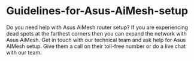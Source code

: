 # Guidelines-for-Asus-AiMesh-setup
Do you need help with Asus AiMesh router setup? If you are experiencing dead spots at the farthest corners then you can expand the network with Asus AiMesh. Get in touch with our technical team and ask help for Asus AIMesh setup. Give them a call on their toll-free number or do a live chat with our team.
